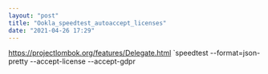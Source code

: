 ```yaml
---
layout: "post"
title: "Ookla_speedtest_autoaccept_licenses"
date: "2021-04-26 17:29"
---
```


https://projectlombok.org/features/Delegate.html
`speedtest --format=json-pretty --accept-license --accept-gdpr
